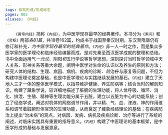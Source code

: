 ```yaml
---
tags: 体系形成/形成标志
pages: 002
aliases: 《内经》
---
```

&emsp;&emsp;`《黄帝内经》`简称`《内经》`，为中医学现存最早的经典著作。本书分为`《素问》`和`《灵枢》`两部<dfn>各81篇</dfn>，共18卷162篇，约成书于战国至秦汉时期，东汉至隋唐仍有修订和补充<dfn>，为中医学现存最早的经典著作</dfn>。`《内经》`非一人一时之作，而是集众多医学家的医学理论和临床经验编纂而成，是对先秦至西汉医学成就的整理和总结。书中全面运用气<dfn>一元论</dfn>、阴阳<dfn>和</dfn>五行学说等哲学思想，深刻探讨当时哲学领域中天人关系、形神关系等重大命题，阐明中医学对生命的认识以及养生的原则和方法；研究人体的结构、生理、病因、病机、疾病的诊断、<dfn>防</dfn>治~~疗~~与康复等问题，不但为构建中医理论奠定基础，也是中医学理论与实践继续发展的基石。`《内经》`建立了天地人三才一体的整体医学模式，以指导维护健康、养生防病等；结合当时的解剖知识，构建了藏象学说，较详细地描述了脏腑的生理功能，将人体呼吸、循环、消化、排泄、生殖、精神等生理功能分属于五脏，建立以五脏为中心的功能系统；创立了经络学说，阐述对机体的网络调节作用，并以精、气、血、津液、神的作用维系和调节着脏腑形体官窍的生理功能，从而奠定了藏象经络理论的基础；在疾病防治上提出“治未病”的观点，对病因、发病、病机及疾病诊断、治疗等进行了系统的阐述，对临床实践具有重要的指导意义。`《内经》`构建了中医理论的基本框架，是中医学形成的基础与发展源泉。